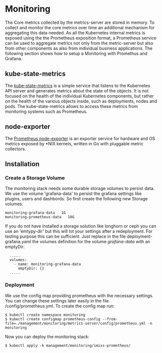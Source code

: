 # Monitoring

The Core metrics collected by the metrics-server are stored in memory. To collect and monitor the core metrics over time an additional mechanism for aggregating this data needed. As all the Kubernetes internal metrics is exposed using the the Prometheus exposition format, a Prometheus service can be used to aggregate metrics not only from the metric-server but also from other components as also from individual business applications. The following section shows how to setup a Monitoring with Promethus and Grafana.

## kube-state-metrics

The [kube-state-metrics](https://github.com/kubernetes/kube-state-metrics) is a simple service that listens to the Kubernetes API server and generates metrics about the state of the objects. It is not focused on the health of the individual Kubernetes components, but rather on the health of the various objects inside, such as deployments, nodes and pods. The kube-state-metrics allows to access these metrics from monitoring systems such as Prometheus.

## node-exporter

The [Prometheus node-exporter](https://github.com/prometheus/node_exporter) is an exporter service for hardware and OS metrics exposed by *NIX kernels, written in Go with pluggable metric collectors.


## Installation

### Create a Storage Volume

The monitoring stack needs some durable storage volumes to persist data. We use the volume 'grafana-data' to persist the grafana settings like plugins, users and dashbords. So first create the following new Storage volumes:

	monitoring-grafana-data   1G
	monitoring-prometheus-data   10G

If you do not have installed a storage solution like longhorn or ceph you can use an 'emtypy-dir' but this will lot your settings after a redeployment. For testing purpose this can be sufficient. Just replace in the file deployment-grafana.yaml the volumes definition  for the volume *grafana-data*  with an emptyDir:

	  .....
      volumes:
        - name: monitoring-grafana-data
          emptyDir: {}
      .....

### Deployment

We use the config map providing prometheus with the necessary settings. You can change these settings later easily in the file /config/prometheus.yml. To create the config map run:

	$ kubectl create namespace monitoring
	$ kubectl create configmap prometheus-config --from-file=./management/monitoring/metrics-server/config/prometheus.yml -n monitoring
	
Now you can deploy the monitoring stack:

	$ kubectl apply -k management/monitoring/imixs-prometheus/






